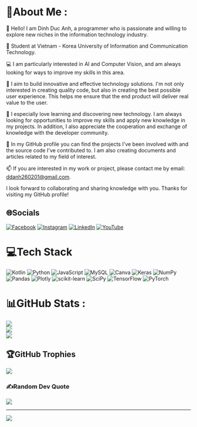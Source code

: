 # 💫About Me :
👋 Hello! I am Dinh Duc Anh, a programmer who is passionate and willing to explore new niches in the information technology industry.

👋 Student at Vietnam - Korea University of Information and Communication Technology.

💻 I am particularly interested in AI and Computer Vision, and am always looking for ways to improve my skills in this area.

🌟 I aim to build innovative and effective technology solutions. I'm not only interested in creating quality code, but also in creating the best possible user experience. This helps me ensure that the end product will deliver real value to the user.

🚀 I especially love learning and discovering new technology. I am always looking for opportunities to improve my skills and apply new knowledge in my projects. In addition, I also appreciate the cooperation and exchange of knowledge with the developer community.

🌱 In my GitHub profile you can find the projects I've been involved with and the source code I've contributed to. I am also creating documents and articles related to my field of interest.

📫 If you are interested in my work or project, please contact me by email: ddanh260201@gmail.com.

I look forward to collaborating and sharing knowledge with you. Thanks for visiting my GitHub profile!


## 🌐Socials
[![Facebook](https://img.shields.io/badge/Facebook-%231877F2.svg?logo=Facebook&logoColor=white)](https://www.facebook.com/teo.teokoyomi/) [![Instagram](https://img.shields.io/badge/Instagram-%23E4405F.svg?logo=Instagram&logoColor=white)](https://www.instagram.com/ddanh2112/) [![LinkedIn](https://img.shields.io/badge/LinkedIn-%230077B5.svg?logo=linkedin&logoColor=white)](https://www.linkedin.com/in/dinh-duc-anh-999a7427b/) [![YouTube](https://img.shields.io/badge/YouTube-%23FF0000.svg?logo=YouTube&logoColor=white)](https://www.youtube.com/@dinhducanh2602/videos) 

# 💻Tech Stack
![Kotlin](https://img.shields.io/badge/kotlin-%230095D5.svg?style=for-the-badge&logo=kotlin&logoColor=white) ![Python](https://img.shields.io/badge/python-3670A0?style=for-the-badge&logo=python&logoColor=ffdd54) ![JavaScript](https://img.shields.io/badge/javascript-%23323330.svg?style=for-the-badge&logo=javascript&logoColor=%23F7DF1E) ![MySQL](https://img.shields.io/badge/mysql-%2300f.svg?style=for-the-badge&logo=mysql&logoColor=white) ![Canva](https://img.shields.io/badge/Canva-%2300C4CC.svg?style=for-the-badge&logo=Canva&logoColor=white) ![Keras](https://img.shields.io/badge/Keras-%23D00000.svg?style=for-the-badge&logo=Keras&logoColor=white) ![NumPy](https://img.shields.io/badge/numpy-%23013243.svg?style=for-the-badge&logo=numpy&logoColor=white) ![Pandas](https://img.shields.io/badge/pandas-%23150458.svg?style=for-the-badge&logo=pandas&logoColor=white) ![Plotly](https://img.shields.io/badge/Plotly-%233F4F75.svg?style=for-the-badge&logo=plotly&logoColor=white) ![scikit-learn](https://img.shields.io/badge/scikit--learn-%23F7931E.svg?style=for-the-badge&logo=scikit-learn&logoColor=white) ![SciPy](https://img.shields.io/badge/SciPy-%230C55A5.svg?style=for-the-badge&logo=scipy&logoColor=%white) ![TensorFlow](https://img.shields.io/badge/TensorFlow-%23FF6F00.svg?style=for-the-badge&logo=TensorFlow&logoColor=white) ![PyTorch](https://img.shields.io/badge/PyTorch-%23EE4C2C.svg?style=for-the-badge&logo=PyTorch&logoColor=white)
# 📊GitHub Stats :
![](https://github-readme-stats.vercel.app/api?username=dinhanhqd&theme=radical&hide_border=true&include_all_commits=false&count_private=true)<br/>
![](https://github-readme-streak-stats.herokuapp.com/?user=dinhanhqd&theme=radical&hide_border=true)<br/>
![](https://github-readme-stats.vercel.app/api/top-langs/?username=dinhanhqd&theme=radical&hide_border=true&include_all_commits=false&count_private=true&layout=compact)

## 🏆GitHub Trophies
![](https://github-trophies.vercel.app/?username=dinhanhqd&theme=onedark&no-frame=true&no-bg=true&margin-w=4)

### ✍️Random Dev Quote
![](https://quotes-github-readme.vercel.app/api?type=horizontal&theme=gruvbox)


---
[![](https://visitcount.itsvg.in/api?id=dinhanhqd&icon=3&color=1)](https://visitcount.itsvg.in)
